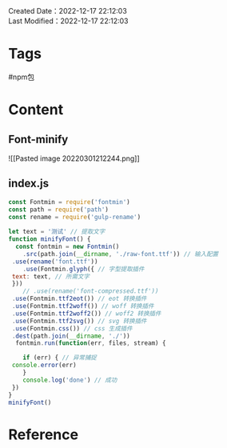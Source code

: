 Created Date：2022-12-17 22:12:03  
Last Modified：2022-12-17 22:12:03

# Tags

 #npm包

# Content

## Font-minify

![[Pasted image 20220301212244.png]]

## index.js

```js
const Fontmin = require('fontmin')  
const path = require('path')  
const rename = require('gulp-rename')  
  
let text = '测试' // 提取文字
function minifyFont() {  
  const fontmin = new Fontmin()  
    .src(path.join(__dirname, './raw-font.ttf')) // 输入配置  
 .use(rename('font.ttf'))  
    .use(Fontmin.glyph({ // 字型提取插件  
 text: text, // 所需文字  
 }))  
    // .use(rename('font-compressed.ttf'))  
 .use(Fontmin.ttf2eot()) // eot 转换插件  
 .use(Fontmin.ttf2woff()) // woff 转换插件  
 .use(Fontmin.ttf2woff2()) // woff2 转换插件  
 .use(Fontmin.ttf2svg()) // svg 转换插件  
 .use(Fontmin.css()) // css 生成插件  
 .dest(path.join(__dirname, './'))  
  fontmin.run(function(err, files, stream) {  

    if (err) { // 异常捕捉  
 console.error(err)  
    }  
    console.log('done') // 成功  
 })  
}  
minifyFont()
```

# Reference
